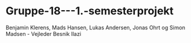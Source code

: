 # Gruppe-18---1.-semesterprojekt
Benjamin Klerens, Mads Hansen, Lukas Andersen, Jonas Ohrt og Simon Madsen - Vejleder Besnik Ilazi

